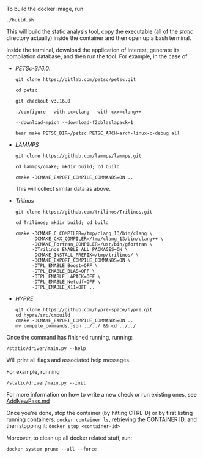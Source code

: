To build the docker image, run: 
```
./build.sh
```
This will build the static analysis tool, copy the executable (all of the *static* directory actually) inside the container and then open up a bash terminal. 

Inside the terminal, download the application of interest, generate its 
compilation database, and then run the tool. For example, in the case of 

- *PETSc-3.16.0*: 
    ```
    git clone https://gitlab.com/petsc/petsc.git

    cd petsc

    git checkout v3.16.0

    ./configure --with-cc=clang --with-cxx=clang++ 

    --download-mpich --download-f2cblaslapack=1

    bear make PETSC_DIR=/petsc PETSC_ARCH=arch-linux-c-debug all
    ```
     
- *LAMMPS*
    ```
    git clone https://github.com/lammps/lammps.git

    cd lammps/cmake; mkdir build; cd build 

    cmake -DCMAKE_EXPORT_COMPILE_COMMANDS=ON .. 
    ```

    This will collect similar data as above.

- *Trilinos* 
   ```
   git clone https://github.com/trilinos/Trilinos.git  

   cd Trilinos; mkdir build; cd build 

   cmake -DCMAKE_C_COMPILER=/tmp/clang_13/bin/clang \ 
         -DCMAKE_CXX_COMPILER=/tmp/clang_13/bin/clang++ \ 
         -DCMAKE_Fortran_COMPILER=/usr/bin/gfortran \ 
         -DTrilinos_ENABLE_ALL_PACKAGES=ON \ 
         -DCMAKE_INSTALL_PREFIX=/tmp/trilinos/ \ 
         -DCMAKE_EXPORT_COMPILE_COMMANDS=ON \ 
         -DTPL_ENABLE_Boost=OFF \ 
         -DTPL_ENABLE_BLAS=OFF \ 
         -DTPL_ENABLE_LAPACK=OFF \ 
         -DTPL_ENABLE_Netcdf=OFF \ 
         -DTPL_ENABLE_X11=OFF ..
   ```

- *HYPRE*
  ```
  git clone https://github.com/hypre-space/hypre.git  
  cd hypre/src/cmbuild 
  cmake -DCMAKE_EXPORT_COMPILE_COMMANDS=ON ..
  mv compile_commands.json ../../ && cd ../../
  ```

Once the command has finished running, running: 
``` 
/static/driver/main.py --help
```
Will print all flags and associated help messages. 

For example, running 
```
/static/driver/main.py --init 
```

For more information on how to write a new check or run existing ones, see [AddNewPass.md](AddNewPass.md)


Once you're done, stop the container (by hitting CTRL-D) or 
by first listing running containers: `docker container ls`, retrieving 
the CONTAINER ID, and then stopping it: `docker stop <container-id>` 

Moreover, to clean up all docker related stuff, run: 
``` 
docker system prune --all --force
```